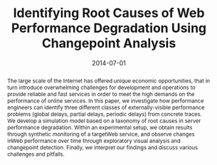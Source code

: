 ---
abstract: The large scale of the Internet has offered unique economic opportunities,
  that in turn introduce overwhelming challenges for development and operations to
  provide reliable and fast services in order to meet the high demands on the performance
  of online services. In this paper, we investigate how performance engineers can
  identify three different classes of externally-visible performance problems (global
  delays, partial delays, periodic delays) from concrete traces. We develop a simulation
  model based on a taxonomy of root causes in server performance degradation. Within
  an experimental setup, we obtain results through synthetic monitoring of a targetWeb
  service, and observe changes inWeb performance over time through exploratory visual
  analysis and changepoint detection. Finally, we interpret our findings and discuss
  various challenges and pitfalls.
authors:
- Jürgen Cito
- Dritan Suljoti
- Philipp Leitner
- Schahram Dustdar
date: '2014-07-01'
featured: false
links:
- name: Publik
  url: https://publik.tuwien.ac.at/showentry.php?ID=230604&lang=1
publication_types:
- '0'
publishDate: '2014-07-01'
title: Identifying Root Causes of Web Performance Degradation Using Changepoint Analysis
url_pdf: ''
---